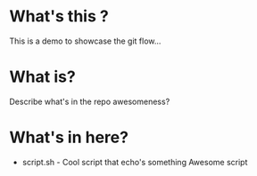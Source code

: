 # What's this ?

This is a demo to showcase the git flow...

# What is?

Describe what's in the repo awesomeness?

# What's in here?

* script.sh - Cool script that echo's something
  Awesome script

